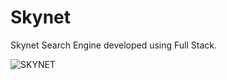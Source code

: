 # Skynet
Skynet Search Engine developed using Full Stack.

![SKYNET](https://github.com/Twoward-Technologies/Skynet/assets/135348882/5bedd993-b503-4f1a-b02b-5cf695e4af05)

